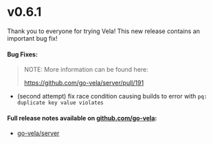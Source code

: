 # v0.6.1

Thank you to everyone for trying Vela! This new release contains an important bug fix!

#### Bug Fixes:

> NOTE: More information can be found here:
>
> https://github.com/go-vela/server/pull/191

* (second attempt) fix race condition causing builds to error with `pq: duplicate key value violates`

#### Full release notes available on [github.com/go-vela](https://github.com/go-vela):

* [go-vela/server](https://github.com/go-vela/server/releases)